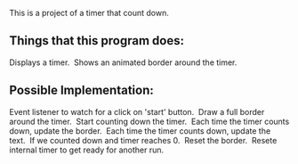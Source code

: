 This is a project of a timer that count down.

## Things that this program does:
Displays a timer.&nbsp;
Shows an animated border around the timer.&nbsp;

## Possible Implementation:
Event listener to watch for a click on 'start' button.&nbsp;
Draw a full border around the timer.&nbsp;
Start counting down the timer.&nbsp;
Each time the timer counts down, update the border.&nbsp;
Each time the timer counts down, update the text.&nbsp;
If we counted down and timer reaches 0.&nbsp;
Reset the border.&nbsp;
Resete internal timer to get ready for another run.&nbsp;
